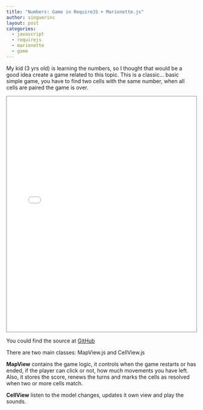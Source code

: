 ```yaml
---
title: "Numbers: Game in RequireJS + Marionette.js"
author: singuerinc
layout: post
categories:
  - javascript
  - requirejs
  - marionette
  - game
---
```


My kid (3 yrs old) is learning the numbers, so I thought that would be a good idea create a game related to this topic.
This is a classic... basic simple game, you have to find two cells with the same number, when all cells are paired the game is over.

<iframe src="/code/labs/require-marionette-game/index.html" style="border: 1px solid grey; width: 100%; height: 625px;"></iframe>

You could find the source at <a href="https://github.com/singuerinc/blog/tree/master/lanyon/code/labs/require-marionette-game" target="_blank">GitHub</a>

There are two main classes: MapView.js and CellView.js

**MapView** contains the game logic, it controls when the game restarts or has ended, if the player can click or not, how much movements you have left.<br/>
Also, it stores the score, renews the turns and marks the cells as resolved when two or more cells match.

<script src="https://gist.github.com/singuerinc/2dcd4e8e8a2cb6742e0a.js?file=MapView.js"></script>

**CellView** listen to the model changes, updates it own view and play the sounds.

<script src="https://gist.github.com/singuerinc/2dcd4e8e8a2cb6742e0a.js?file=CellView.js"></script>
